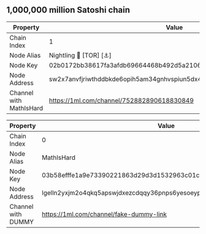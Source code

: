 1,000,000 million Satoshi chain
---

Property | Value
---|---
Chain Index | 1
Node Alias | Nightling 🌙 [TOR] [⚓]
Node Key | 02b0172bb38617fa3afdb69664468b492d5a21062a4fa8b47284b0cc320e6e7420
Node Address | sw2x7anvfjriwthddbkde6opih5am34gnhvspiun5dx43i2whynffyad.onion:9735
Channel with MathIsHard | https://1ml.com/channel/752882890618830849

Property | Value
---|---
Chain Index | 0
Node Alias | MathIsHard
Node Key | 03b58efffe1a9e73390221863d29d3d1532963c01ce527500de0d7cfa9383627dd
Node Address | lgelln2yxjm2o4qkq5apswjdxezcdqqy36pnps6yesoeyps2yldqkyad.onion:9735
Channel with DUMMY | https://1ml.com/channel/fake-dummy-link
